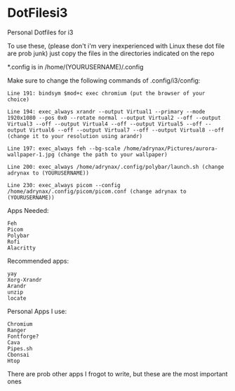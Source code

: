 # DotFilesi3
Personal Dotfiles for i3

To use these, (please don't i'm very inexperienced with Linux these dot file are prob junk) just copy the files in the directories indicated on the repo

*.config is in /home/(YOURUSERNAME)/.config

Make sure to change the following commands of .config/i3/config:

    Line 191: bindsym $mod+c exec chromium (put the browser of your choice)

    Line 194: exec_always xrandr --output Virtual1 --primary --mode 1920x1080 --pos 0x0 --rotate normal --output Virtual2 --off --output Virtual3 --off --output Virtual4 --off --output Virtual5 --off --output Virtual6 --off --output Virtual7 --off --output Virtual8 --off (change it to your resolution using arandr)

    Line 197: exec_always feh --bg-scale /home/adrynax/Pictures/aurora-wallpaper-1.jpg (change the path to your wallpaper)

    Line 200: exec_always /home/adrynax/.config/polybar/launch.sh (change adrynax to (YOURUSERNAME))

    Line 230: exec_always picom --config /home/adrynax/.config/picom/picom.conf (change adrynax to (YOURUSERNAME))

Apps Needed:
    
    Feh
    Picom
    Polybar
    Rofi
    Alacritty

Recommended apps:
    
    yay
    Xorg-Xrandr
    Arandr
    unzip
    locate

Personal Apps I use:
    
    Chromium
    Ranger
    Fontforge?
    Cava
    Pipes.sh
    Cbonsai
    Htop

There are prob other apps I frogot to write, but these are the most important ones




